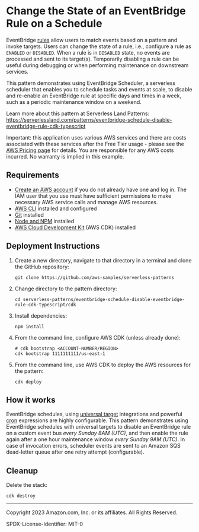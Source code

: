 # Change the State of an EventBridge Rule on a Schedule

EventBridge [rules](https://docs.aws.amazon.com/eventbridge/latest/userguide/eb-rules.html) allow users to match events
based on a pattern and invoke targets. Users can change the state of a rule, i.e., configure a rule as `ENABLED` or
`DISABLED`. When a rule is in `DISABLED` state, no events are processed and sent to its target(s). Temporarily disabling
a rule can be useful during debugging or when performing maintenance on downstream services.

This pattern demonstrates using EventBridge Scheduler, a serverless scheduler that enables you to schedule tasks and
events at scale, to disable and re-enable an EventBridge rule at specific days and times in a week, such as a periodic
maintenance window on a weekend.

Learn more about this pattern at Serverless Land Patterns:
https://serverlessland.com/patterns/eventbridge-schedule-disable-eventbridge-rule-cdk-typescript

Important: this application uses various AWS services and there are costs associated with these services after the Free
Tier usage - please see the [AWS Pricing page](https://aws.amazon.com/pricing/) for details. You are responsible for any
AWS costs incurred. No warranty is implied in this example.

## Requirements

* [Create an AWS account](https://portal.aws.amazon.com/gp/aws/developer/registration/index.html) if you do not already
  have one and log in. The IAM user that you use must have sufficient permissions to make necessary AWS service calls
  and manage AWS resources.
* [AWS CLI](https://docs.aws.amazon.com/cli/latest/userguide/install-cliv2.html) installed and configured
* [Git](https://git-scm.com/book/en/v2/Getting-Started-Installing-Git) installed
* [Node and NPM](https://nodejs.org/en/download/) installed
* [AWS Cloud Development Kit](https://docs.aws.amazon.com/cdk/latest/guide/cli.html) (AWS CDK) installed

## Deployment Instructions

1. Create a new directory, navigate to that directory in a terminal and clone the GitHub repository:

    ``` 
    git clone https://github.com/aws-samples/serverless-patterns
    ```
    
1. Change directory to the pattern directory:

    ```
    cd serverless-patterns/eventbridge-schedule-disable-eventbridge-rule-cdk-typescript/cdk
    ```
    
1. Install dependencies:

    ```
    npm install
    ```
    
1. From the command line, configure AWS CDK (unless already done):

   ```
   # cdk bootstrap <ACCOUNT-NUMBER/REGION>
   cdk bootstrap 1111111111/us-east-1
   ```

1. From the command line, use AWS CDK to deploy the AWS resources for the pattern:
   
    ```
    cdk deploy 
    ```

## How it works

EventBridge schedules, using [universal
target](https://docs.aws.amazon.com/scheduler/latest/UserGuide/managing-targets-universal.html) integrations and
powerful [cron](https://docs.aws.amazon.com/scheduler/latest/UserGuide/schedule-types.html#cron-based) expressions are
highly configurable. This pattern demonstrates using EventBridge schedules with universal targets to disable an
EventBridge rule on a custom event bus *every Sunday 8AM (UTC)*, and then enable the rule again after a one hour
maintenance window *every Sunday 9AM (UTC)*. In case of invocation errors, scheduler events are sent to an Amazon SQS
dead-letter queue after one retry attempt (configurable).

## Cleanup

Delete the stack:

```
cdk destroy
```

----
Copyright 2023 Amazon.com, Inc. or its affiliates. All Rights Reserved.

SPDX-License-Identifier: MIT-0